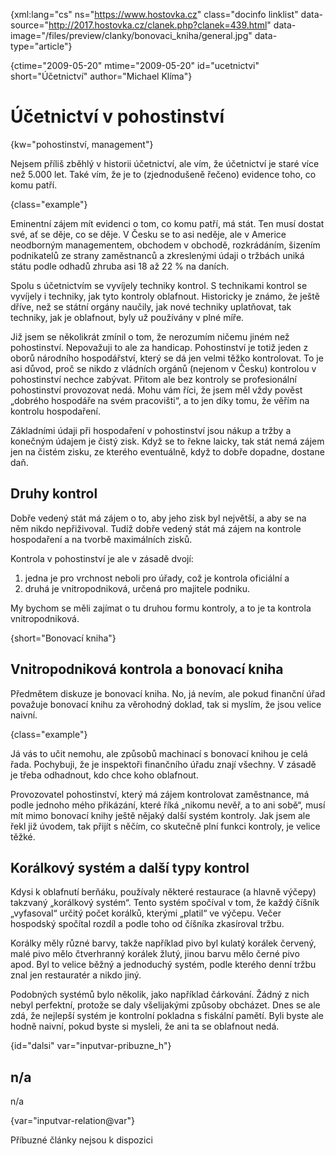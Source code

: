 
{xml:lang="cs" ns="https://www.hostovka.cz" class="docinfo linklist" data-source="http://2017.hostovka.cz/clanek.php?clanek=439.html" data-image="/files/preview/clanky/bonovaci_kniha/general.jpg" data-type="article"}

{ctime="2009-05-20" mtime="2009-05-20" id="ucetnictvi" short="Účetnictví" author="Michael Klíma"}

# Účetnictví v pohostinství

{kw="pohostinství, management"}

Nejsem příliš zběhlý v historii účetnictví, ale vím, že účetnictví je staré více než 5.000 let. Také vím, že je to (zjednodušeně řečeno) evidence toho, co komu patří.

{class="example"}

Eminentní zájem mít evidenci o tom, co komu patří, má stát. Ten musí dostat své, ať se děje, co se děje. V Česku se to asi neděje, ale v Americe neodborným managementem, obchodem v obchodě, rozkrádáním, šizením podnikatelů ze strany zaměstnanců a zkreslenými údaji o tržbách uniká státu podle odhadů zhruba asi 18 až 22 % na daních.

Spolu s účetnictvím se vyvíjely techniky kontrol. S technikami kontrol se vyvíjely i techniky, jak tyto kontroly oblafnout. Historicky je známo, že ještě dříve, než se státní orgány naučily, jak nové techniky uplatňovat, tak techniky, jak je oblafnout, byly už používány v plné míře. 

Již jsem se několikrát zmínil o tom, že nerozumím ničemu jiném než pohostinství. Nepovažuji to ale za handicap. Pohostinství je totiž jeden z oborů národního hospodářství, který se dá jen velmi těžko kontrolovat. To je asi důvod, proč se nikdo z vládních orgánů (nejenom v Česku) kontrolou v pohostinství nechce zabývat. Přitom ale bez kontroly se profesionální pohostinství provozovat nedá. Mohu vám říci, že jsem měl vždy pověst „dobrého hospodáře na svém pracovišti“, a to jen díky tomu, že věřím na kontrolu hospodaření.

Základními údaji při hospodaření v pohostinství jsou nákup a tržby a konečným údajem je čistý zisk. Když se to řekne laicky, tak stát nemá zájem jen na čistém zisku, ze kterého eventuálně, když to dobře dopadne, dostane daň.

## Druhy kontrol

Dobře vedený stát má zájem o to, aby jeho zisk byl největší, a aby se na něm nikdo nepřiživoval. Tudíž dobře vedený stát má zájem na kontrole hospodaření a na tvorbě maximálních zisků.

Kontrola v pohostinství je ale v zásadě dvojí:

  1. jedna je pro vrchnost neboli pro úřady, což je kontrola oficiální a
  2. druhá je vnitropodniková, určená pro majitele podniku.

My bychom se měli zajímat o tu druhou formu kontroly, a to je ta kontrola vnitropodniková.

{short="Bonovací kniha"}

## Vnitropodniková kontrola a bonovací kniha

Předmětem diskuze je bonovací kniha. No, já nevím, ale pokud finanční úřad považuje bonovací knihu za věrohodný doklad, tak si myslím, že jsou velice naivní.

{class="example"}

Já vás to učit nemohu, ale způsobů machinací s bonovací knihou je celá řada. Pochybuji, že je inspektoři finančního úřadu znají všechny. V zásadě je třeba odhadnout, kdo chce koho oblafnout.

Provozovatel pohostinství, který má zájem kontrolovat zaměstnance, má podle jednoho mého přikázání, které říká „nikomu nevěř, a to ani sobě“, musí mít mimo bonovací knihy ještě nějaký další systém kontroly. Jak jsem ale řekl již úvodem, tak přijít s něčím, co skutečně plní funkci kontroly, je velice těžké.

## Korálkový systém a další typy kontrol

Kdysi k oblafnutí berňáku, používaly některé restaurace (a hlavně výčepy) takzvaný „korálkový systém“. Tento systém spočíval v tom, že každý číšník „vyfasoval“ určitý počet korálků, kterými „platil“ ve výčepu. Večer hospodský spočítal rozdíl a podle toho od číšníka zkasíroval tržbu.

Korálky měly různé barvy, takže například pivo byl kulatý korálek červený, malé pivo mělo čtverhranný korálek žlutý, jinou barvu mělo černé pivo apod. Byl to velice běžný a jednoduchý systém, podle kterého denní tržbu znal jen restauratér a nikdo jiný.

Podobných systémů bylo několik, jako například čárkování. Žádný z nich nebyl perfektní, protože se daly všelijakými způsoby obcházet. Dnes se ale zdá, že nejlepší systém je kontrolní pokladna s fiskální pamětí. Byli byste ale hodně naivní, pokud byste si mysleli, že ani ta se oblafnout nedá.

{id="dalsi" var="inputvar-pribuzne_h"}

## n/a

n/a

{var="inputvar-relation@var"}

Příbuzné články nejsou k dispozici
